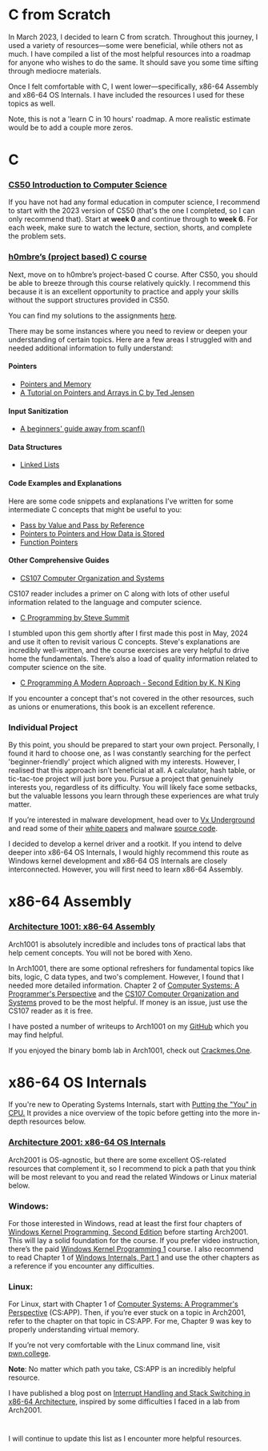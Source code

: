 # C from Scratch

In March 2023, I decided to learn C from scratch. Throughout this journey, I used a variety of resources—some were beneficial, while others not as much. I have compiled a list of the most helpful resources into a roadmap for anyone who wishes to do the same. It should save you some time sifting through mediocre materials.

Once I felt comfortable with C, I went lower—specifically, x86-64 Assembly and x86-64 OS Internals. I have included the resources I used for these topics as well.

Note, this is not a 'learn C in 10 hours' roadmap. A more realistic estimate would be to add a couple more zeros. 

# C
### [CS50 Introduction to Computer Science](https://cs50.harvard.edu/x/2023/)

If you have not had any formal education in computer science, I recommend to start with the 2023 version of CS50 (that's the one I completed, so I can only recommend that). Start at **week 0** and continue through to **week 6**. For each week, make sure to watch the lecture, section, shorts, and complete the problem sets.

### [h0mbre’s (project based) C course](https://github.com/h0mbre/Learning-C)

Next, move on to h0mbre’s project-based C course. After CS50, you should be able to breeze through this course relatively quickly. I recommend this because it is an excellent opportunity to practice and apply your skills without the support structures provided in CS50.

You can find my solutions to the assignments [here](https://github.com/theokwebb/Learning-C).

There may be some instances where you need to review or deepen your understanding of certain topics. Here are a few areas I struggled with and needed additional information to fully understand:

#### Pointers
- [Pointers and Memory](http://cslibrary.stanford.edu/102/PointersAndMemory.pdf)
- [A Tutorial on Pointers and Arrays in C by Ted Jensen](https://github.com/jflaherty/ptrtut13/tree/master/md)

#### Input Sanitization
- [A beginners' guide away from scanf()](https://www.sekrit.de/webdocs/c/beginners-guide-away-from-scanf.html)

#### Data Structures
- [Linked Lists](http://cslibrary.stanford.edu/105/LinkedListProblems.pdf)

#### Code Examples and Explanations
Here are some code snippets and explanations I’ve written for some intermediate C concepts that might be useful to you:
- [Pass by Value and Pass by Reference]( https://github.com/theokwebb/C-from-Scratch/tree/main/Pointers/PassByValue-Ref)
- [Pointers to Pointers and How Data is Stored]( https://github.com/theokwebb/C-from-Scratch/tree/main/Pointers/Pointers-to-Pointers)
- [Function Pointers]( https://github.com/theokwebb/C-from-Scratch/tree/main/Pointers/FunctionPointers)

#### Other Comprehensive Guides
- [CS107 Computer Organization and Systems](https://stanford.edu/~cgregg/cgi-bin/107-reader/)

CS107 reader includes a primer on C along with lots of other useful information related to the language and computer science.

- [C Programming by Steve Summit](https://www.eskimo.com/~scs/cclass/cclass.html)

I stumbled upon this gem shortly after I first made this post in May, 2024 and use it often to revisit various C concepts. Steve's explanations are incredibly well-written, and the course exercises are very helpful to drive home the fundamentals. There’s also a load of quality information related to computer science on the site.

- [C Programming A Modern Approach - Second Edition by K. N King](https://archive.org/details/c-programming-a-modern-approach-2nd-ed-c-89-c-99-king-by)

If you encounter a concept that's not covered in the other resources, such as unions or enumerations, this book is an excellent reference.

### Individual Project
By this point, you should be prepared to start your own project. Personally, I found it hard to choose one, as I was constantly searching for the perfect 'beginner-friendly' project which aligned with my interests. However, I realised that this approach isn’t beneficial at all. A calculator, hash table, or tic-tac-toe project will just bore you. Pursue a project that genuinely interests you, regardless of its difficulty. You will likely face some setbacks, but the valuable lessons you learn through these experiences are what truly matter.

If you’re interested in malware development, head over to [Vx Underground](https://vx-underground.org/) and read some of their [white papers](https://github.com/vxunderground/VXUG-Papers) and malware [source code](https://github.com/vxunderground/MalwareSourceCode). 

I decided to develop a kernel driver and a rootkit. If you intend to delve deeper into x86-64 OS Internals, I would highly recommend this route as Windows kernel development and x86-64 OS Internals are closely interconnected. However, you will first need to learn x86-64 Assembly.

# x86-64 Assembly

### [Architecture 1001: x86-64 Assembly](https://p.ost2.fyi/courses/course-v1:OpenSecurityTraining2+Arch1001_x86-64_Asm+2021_v1/about)

Arch1001 is absolutely incredible and includes tons of practical labs that help cement concepts. You will not be bored with Xeno.

In Arch1001, there are some optional refreshers for fundamental topics like bits, logic, C data types, and two's complement. However, I found that I needed more detailed information. Chapter 2 of [Computer Systems: A Programmer's Perspective](https://www.pearson.com/en-us/subject-catalog/p/computer-systems-a-programmers-perspective/P200000003479/9780138105396) and the [CS107 Computer Organization and Systems](https://stanford.edu/~cgregg/cgi-bin/107-reader/) proved to be the most helpful. If money is an issue, just use the CS107 reader as it is free.

I have posted a number of writeups to Arch1001 on my [GitHub](https://github.com/theokwebb/my-writeups) which you may find helpful.

If you enjoyed the binary bomb lab in Arch1001, check out [Crackmes.One](https://crackmes.one/).

# x86-64 OS Internals

If you're new to Operating Systems Internals, start with [Putting the "You" in CPU.](https://cpu.land/) It provides a nice overview of the topic before getting into the more in-depth resources below.

### [Architecture 2001: x86-64 OS Internals](https://p.ost2.fyi/courses/course-v1:OpenSecurityTraining2+Arch2001_x86-64_OS_Internals+2021_v1/about)

Arch2001 is OS-agnostic, but there are some excellent OS-related resources that complement it, so I recommend to pick a path that you think will be most relevant to you and read the related Windows or Linux material below.

### Windows:

For those interested in Windows, read at least the first four chapters of [Windows Kernel Programming, Second Edition](https://leanpub.com/windowskernelprogrammingsecondedition) before starting Arch2001. This will lay a solid foundation for the course. If you prefer video instruction, there’s the paid [Windows Kernel Programming 1](https://training.trainsec.net/windows-kernel-programming-1) course. I also recommend to read Chapter 1 of [Windows Internals, Part 1](https://www.microsoftpressstore.com/store/windows-internals-part-1-system-architecture-processes-9780735684188) and use the other chapters as a reference if you encounter any difficulties. 

### Linux:

For Linux, start with Chapter 1 of [Computer Systems: A Programmer's Perspective](https://www.pearson.com/en-us/subject-catalog/p/computer-systems-a-programmers-perspective/P200000003479/9780138105396) (CS:APP). Then, if you’re ever stuck on a topic in Arch2001, refer to the chapter on that topic in CS:APP. For me, Chapter 9 was key to properly understanding virtual memory.

If you’re not very comfortable with the Linux command line, visit [pwn.college](https://pwn.college/linux-luminarium/).

**Note**: No matter which path you take, CS:APP is an incredibly helpful resource.

I have published a blog post on [Interrupt Handling and Stack Switching in x86-64 Architecture](https://theokwebb.github.io/posts/interrupt-handling-and-stack-switching/), inspired by some difficulties I faced in a lab from Arch2001.

#

I will continue to update this list as I encounter more helpful resources.
